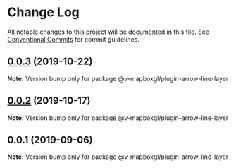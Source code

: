# Change Log

All notable changes to this project will be documented in this file.
See [Conventional Commits](https://conventionalcommits.org) for commit guidelines.

## [0.0.3](https://github.com/reno-xjb/v-mapboxgl/compare/@v-mapboxgl/plugin-arrow-line-layer@0.0.2...@v-mapboxgl/plugin-arrow-line-layer@0.0.3) (2019-10-22)

**Note:** Version bump only for package @v-mapboxgl/plugin-arrow-line-layer





## [0.0.2](https://github.com/reno-xjb/v-mapboxgl/compare/@v-mapboxgl/plugin-arrow-line-layer@0.0.1...@v-mapboxgl/plugin-arrow-line-layer@0.0.2) (2019-10-17)

**Note:** Version bump only for package @v-mapboxgl/plugin-arrow-line-layer





## 0.0.1 (2019-09-06)

**Note:** Version bump only for package @v-mapboxgl/plugin-arrow-line-layer
